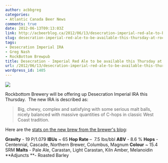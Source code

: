 ```yaml
---
author: acbbgreg
categories:
- Atlantic Canada Beer News
comments: true
date: 2012-06-13T09:13:03Z
link: http://acbeerblog.ca/2012/06/13/desecration-imperial-red-ale-to-be-available-this-thursday-at-rockbottom/
slug: desecration-imperial-red-ale-to-be-available-this-thursday-at-rockbottom
tags:
- Desecration Imperial IRA
- Greg Nash
- RockBottom Brewpub
title: Desecration - Imperial Red Ale to be available this Thursday at Rockbottom
url: /2012/06/13/desecration-imperial-red-ale-to-be-available-this-thursday-at-rockbottom/
wordpress_id: 1405
---
```


[![](http://acbeerblog.ca/wp-content/uploads/2012/06/rock_bottom.jpg)](http://acbeerblog.ca/wp-content/uploads/2012/06/rock_bottom.jpg)

Rockbottom Brewery will be offering up Desecration Imperial IRA this Thursday.  The new IRA is described as:


<blockquote>Big, chewy, complex and satisfying with some serious malt balls, nicely balanced with massive quantities of C-hops in classic West Coast tradition.</blockquote>


Here are the [stats on the new brew from the brewer's blog](http://rockbottombrewpub.blogspot.ca/2012/06/desecration-imperial-red-ale.html?utm_source=feedburner&utm_medium=email&utm_campaign=Feed:+RockbottomBrewersBlog+%28Rockbottom+Brewers+Blog%29):

**Gravity** - 19 P/1.079
**IBUs** ~ 65
**Hop Rate** –  7.5 lbs/bbl
**ABV** - 8.6 %
**Hops** - Centennial, Cascade, Northern Brewer, Columbus, Magnum
**Colour** ~ 15.4 SRM
**Malts** - Pale Ale, Carastan, Light Carastan, Kiln Amber, Melanoidin
**Adjuncts **- Roasted Barley
